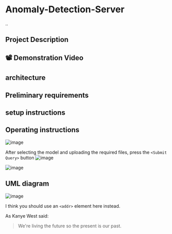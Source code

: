 # Anomaly-Detection-Server
..


## Project Description

## 📽️ Demonstration Video
##  architecture
##  Preliminary requirements
## setup instructions

##  Operating instructions


![image](https://user-images.githubusercontent.com/73064092/119977317-f16cd680-bfc0-11eb-9983-eab9e743a589.png)

After selecting the model and uploading the required files, press the `<Submit Query>` button
 ![image](https://user-images.githubusercontent.com/73064092/119977442-1e20ee00-bfc1-11eb-86e8-70f08afec2ad.png)

![image](https://user-images.githubusercontent.com/73064092/119977495-30029100-bfc1-11eb-9257-12f2e6764f17.png)



## UML diagram
![image](https://user-images.githubusercontent.com/73064092/119975369-70144480-bfbe-11eb-9051-49005aa51db1.png)



I think you should use an
`<addr>` element here instead.

As Kanye West said:

> We're living the future so
> the present is our past.
